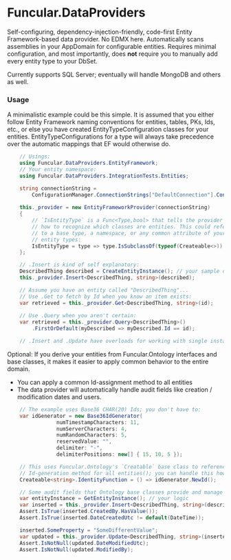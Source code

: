 # Funcular.DataProviders
Self-configuring, dependency-injection-friendly, code-first Entity Framework-based data provider. No EDMX here. Automatically scans assemblies in your AppDomain for configurable entities. Requires minimal configuration, and most importantly, does __not__ require you to manually add every entity type to your DbSet.

Currently supports SQL Server; eventually will handle MongoDB and others as well.

### Usage 
A minimalistic example could be this simple. It is assumed that you either follow Entity Framework naming conventions for entities, tables, PKs, Ids, etc., or else you have created EntityTypeConfiguration classes for your entities. EntityTypeConfigurations for a type will always take precedence over the automatic mappings that EF would otherwise do.

```csharp
    // Usings:
    using Funcular.DataProviders.EntityFramework;
    // Your entity namespace:
    using Funcular.DataProviders.IntegrationTests.Entities;

    string connectionString = 
        ConfigurationManager.ConnectionStrings["DefaultConnection"].ConnectionString;
     
    this._provider = new EntityFrameworkProvider(connectionString)
    {
        // `IsEntityType` is a Func<Type,bool> that tells the provider
        // how to recognize which classes are entities. This could refer
        // to a base type, a namespace, or any common attribute of your
        // entity types:
        IsEntityType = type => type.IsSubclassOf(typeof(Createable<>))
    };

    // .Insert is kind of self explanatory:
    DescribedThing described = CreateEntityInstance(); // your sample data function here
    this._provider.Insert<DescribedThing, string>(described);

    // Assume you have an entity called "DescribedThing"...
    // Use .Get to fetch by Id when you know an item exists:
    var retrieved = this._provider.Get<DescribedThing, string>(id);
    
    // Use .Query when you aren't certain:
    var retrieved = this._provider.Query<DescribedThing>()
        .FirstOrDefault(myDescribed => myDescribed.Id == id);

    // .Insert and .Update have overloads for working with single instances or collections.
```

Optional: If you derive your entities from Funcular.Ontology interfaces and base classes, it makes it easier to apply common behavior to the entire domain.
* You can apply a common Id-assignment method to all entities
* The data provider will automatically handle audit fields like creation / modification dates and users. 
```csharp
    // The example uses Base36 CHAR(20) Ids; you don't have to:
    var idGenerator = new Base36IdGenerator(
                numTimestampCharacters: 11,
                numServerCharacters: 4,
                numRandomCharacters: 5,
                reservedValue: "",
                delimiter: "-",
                delimiterPositions: new[] { 15, 10, 5 });

    // This uses Funcular.Ontology's `Creatable` base class to reference a common 
    // Id-generation method for all entities(); you can handle this however you like:
    Createable<string>.IdentityFunction = () => idGenerator.NewId();

    // Some audit fields that Ontology base classes provide and manage for you:
    var entityInstance = GetEntityInstance(); // your logic
    var inserted = this._provider.Insert<DescribedThing, string>(described);
    Assert.IsTrue(inserted.CreatedBy.HasValue());
    Assert.IsTrue(inserted.DateCreatedUtc != default(DateTime));

    inserted.SomeProperty = "SomeDifferentValue";
    var updated = this._provider.Update<DescribedThing, string>(inserted);
    Assert.IsNotNull(updated.DateModifiedUtc);
    Assert.IsNotNull(updated.ModifiedBy);
```
